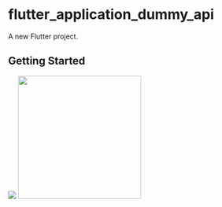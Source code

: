 # flutter_application_dummy_api

A new Flutter project.

## Getting Started

![](https://github.com/mzulistiyan/test_readme/blob/main/Screen_Recording_2023-02-17_at_10_08_53_PM_AdobeExpress.gif)
<img src="(https://github.com/mzulistiyan/test_readme/blob/main/Screen_Recording_2023-02-17_at_10_08_53_PM_AdobeExpress.gif)" width="250" height="250"/>
